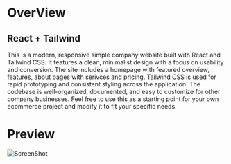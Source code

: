 # OverView

## React + Tailwind

This is a modern, responsive simple company website built with React and Tailwind CSS. It features a clean, minimalist design with a focus on usability and conversion. The site includes a homepage with featured overview, features, about pages with serivces and pricing. Tailwind CSS is used for rapid prototyping and consistent styling across the application. The codebase is well-organized, documented, and easy to customize for other company businesses. Feel free to use this as a starting point for your own ecommerce project and modify it to fit your specific needs.


# Preview 

![ScreenShot](/screenshot.png)
